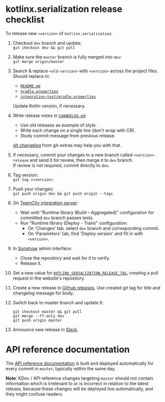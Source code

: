 # kotlinx.serialization release checklist

To release new `<version>` of `kotlinx.serialization`:

1. Checkout `dev` branch and update:<br>
   `git checkout dev && git pull`

3. Make sure the `master` branch is fully merged into `dev`:<br>
    `git merge origin/master`

4. Search & replace `<old-version>` with `<version>` across the project files. Should replace in:
   * [`README.md`](README.md)
   * [`gradle.properties`](gradle.properties)
   * [`integration-test/gradle.properties`](integration-test/gradle.properties)

   Update Kotlin version, if necessary.

5. Write release notes in [`CHANGELOG.md`](CHANGELOG.md):
   * Use old releases as example of style.
   * Write each change on a single line (don't wrap with CR).
   * Study commit message from previous release.

    [git changelog](https://github.com/tj/git-extras/blob/master/Commands.md#git-changelog) from git-extras may help you with that.

6. If necessary, commit your changes to a new branch called `<version>-release` and send it for review, then merge it to `dev` branch.<br>
If review is not required, commit directly to `dev`.

6. Tag version:<br>
    `git tag v<version>`

8. Push your changes:<br>
   `git push origin dev && git push origin --tags`

1. On [TeamCity integration server](https://teamcity.jetbrains.com/project.html?projectId=KotlinTools_KotlinxSerialization&tab=projectOverview):
   * Wait until "Runtime library (Build – Aggregated)" configuration for committed `dev` branch passes tests.
   * Run "Runtime library (Deploy - Train)" configuration:
     * On 'Changes' tab, select `dev` branch and corresponding commit.
     * On 'Parameters' tab, find 'Deploy version' and fill in with `<version>`.

4. In [Sonatype](https://oss.sonatype.org/#stagingRepositories) admin interface:
   * Close the repository and wait for it to verify.
   * Release it.
   
5. Set a new value for [`KOTLINX_SERIALIZATION_RELEASE_TAG`](https://github.com/JetBrains/kotlin-web-site/blob/master/.teamcity/BuildParams.kt), creating a pull request in the website's repository.

6. Create a new release in [Github releases](https://github.com/Kotlin/kotlinx.serialization/releases). Use created git tag for title and changelog message for body.

1. Switch back to master branch and update it:<br>
   ```
   git checkout master && git pull
   git merge --ff-only dev
   git push origin master
   ```

5. Announce new release in [Slack](https://kotlinlang.slack.com).

# API reference documentation

The [API reference documentation](https://kotlinlang.org/api/kotlinx.serialization/) is built and deployed automatically
for every commit in `master`, typically within the same day.

**Note**: KDoc / API reference changes targeting `master` should not contain information which is irrelevant to or is 
incorrect in relation to the latest release, because these changes will be deployed live automatically, and they might
confuse readers.

